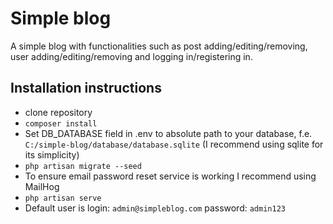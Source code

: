 # Simple blog

A simple blog with functionalities such as post adding/editing/removing, user adding/editing/removing and logging in/registering in.

## Installation instructions
- clone repository
- ```composer install```
- Set DB_DATABASE field in .env to absolute path to your database, f.e. ```C:/simple-blog/database/database.sqlite``` (I recommend using sqlite for its simplicity)
- ```php artisan migrate --seed```
- To ensure email password reset service is working I recommend using MailHog
- ```php artisan serve```
- Default user is login: ```admin@simpleblog.com``` password: ```admin123```
